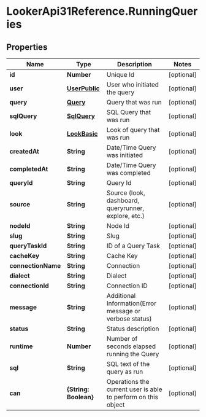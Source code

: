 # LookerApi31Reference.RunningQueries

## Properties
Name | Type | Description | Notes
------------ | ------------- | ------------- | -------------
**id** | **Number** | Unique Id | [optional] 
**user** | [**UserPublic**](UserPublic.md) | User who initiated the query | [optional] 
**query** | [**Query**](Query.md) | Query that was run | [optional] 
**sqlQuery** | [**SqlQuery**](SqlQuery.md) | SQL Query that was run | [optional] 
**look** | [**LookBasic**](LookBasic.md) | Look of query that was run | [optional] 
**createdAt** | **String** | Date/Time Query was initiated | [optional] 
**completedAt** | **String** | Date/Time Query was completed | [optional] 
**queryId** | **String** | Query Id | [optional] 
**source** | **String** | Source (look, dashboard, queryrunner, explore, etc.) | [optional] 
**nodeId** | **String** | Node Id | [optional] 
**slug** | **String** | Slug | [optional] 
**queryTaskId** | **String** | ID of a Query Task | [optional] 
**cacheKey** | **String** | Cache Key | [optional] 
**connectionName** | **String** | Connection | [optional] 
**dialect** | **String** | Dialect | [optional] 
**connectionId** | **String** | Connection ID | [optional] 
**message** | **String** | Additional Information(Error message or verbose status) | [optional] 
**status** | **String** | Status description | [optional] 
**runtime** | **Number** | Number of seconds elapsed running the Query | [optional] 
**sql** | **String** | SQL text of the query as run | [optional] 
**can** | **{String: Boolean}** | Operations the current user is able to perform on this object | [optional] 



